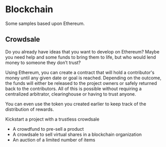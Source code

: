 # Blockchain

Some samples based upon Ethereum.

## Crowdsale

Do you already have ideas that you want to develop on Ethereum? Maybe you need help and some funds to bring them to life, but who would lend money to someone they don’t trust?

Using Ethereum, you can create a contract that will hold a contributor's money until any given date or goal is reached. Depending on the outcome, the funds will either be released to the project owners or safely returned back to the contributors. All of this is possible without requiring a centralized arbitrator, clearinghouse or having to trust anyone.

You can even use the token you created earlier to keep track of the distribution of rewards.

Kickstart a project with a trustless crowdsale
+ A crowdfund to pre-sell a product
+ A crowdsale to sell virtual shares in a blockchain organization
+ An auction of a limited number of items
